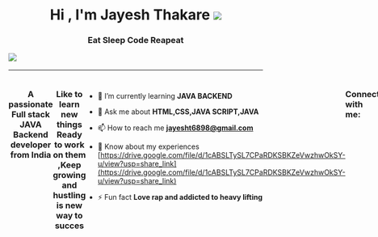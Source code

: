 <!-- <h1 align="center">Hi 👋, I'm Jayesh Thakare</h1> -->
<h1 align="center">Hi , I'm Jayesh Thakare <img src="https://media.giphy.com/media/hvRJCLFzcasrR4ia7z/giphy.gif" width="35"></h1>
<h3 align="center">Eat Sleep Code Reapeat </h3>

<div align="center">

</div>
     <a href="#" align="center"><img src="https://readme-typing-svg.herokuapp.com?color=FFF&center=true&lines=1500%2B+Hours+of+Coding+Experience;Data+Structure;Algorithm;JAVA;Full+Stack+Web+Developer;Spring+Booot;Multitaskig+is+everything"></img></a>
     <hr/>
     <div style="display:flex">
    <p align="left" style="max-width:40%"><h3 align="center">A passionate Full stack JAVA Backend developer from India </h3>
     <h3 align="center">Like to learn new things Ready to work on them ,Keep growing and hustling is new way to succes</h3>
     

- 🌱 I’m currently learning **JAVA BACKEND**

- 💬 Ask me about **HTML,CSS,JAVA SCRIPT,JAVA**

- 📫 How to reach me **jayesht6898@gmail.com**

- 📄 Know about my experiences [https://drive.google.com/file/d/1cABSLTySL7CPaRDKSBKZeVwzhwOkSY-u/view?usp=share_link](https://drive.google.com/file/d/1cABSLTySL7CPaRDKSBKZeVwzhwOkSY-u/view?usp=share_link)

- ⚡ Fun fact **Love rap and addicted to heavy lifting**

<h3 align="left">Connect with me:</h3>
  <div Margin="Auto" class="column">
    <img src="https://www.sarvika.com/wp-content/uploads/2021/03/Backend-Developer-Python-GIF-Dribble.gif" alt="Snow" style="width:40%">
    <p align="left">
<a href="https://www.linkedin.com/in/jayesh-thakare-a4381a214/" target="blank"><img align="center" src="https://raw.githubusercontent.com/rahuldkjain/github-profile-readme-generator/master/src/images/icons/Social/linked-in-alt.svg" alt="https://www.linkedin.com/in/jayesh-thakare-a4381a214/" height="60" width="60" /></a>

</p>
  </div>
  

<h3 align="left">Languages and Tools:</h3>
<p align="left"> <a href="https://getbootstrap.com" target="_blank" rel="noreferrer"> <img src="https://raw.githubusercontent.com/devicons/devicon/master/icons/bootstrap/bootstrap-plain-wordmark.svg" alt="bootstrap" width="40" height="40"/> </a> <a href="https://www.w3schools.com/css/" target="_blank" rel="noreferrer"> <img src="https://raw.githubusercontent.com/devicons/devicon/master/icons/css3/css3-original-wordmark.svg" alt="css3" width="40" height="40"/> </a> <a href="https://git-scm.com/" target="_blank" rel="noreferrer"> <img src="https://www.vectorlogo.zone/logos/git-scm/git-scm-icon.svg" alt="git" width="40" height="40"/> </a> <a href="https://www.w3.org/html/" target="_blank" rel="noreferrer"> <img src="https://raw.githubusercontent.com/devicons/devicon/master/icons/html5/html5-original-wordmark.svg" alt="html5" width="40" height="40"/> </a> <a href="https://www.java.com" target="_blank" rel="noreferrer"> <img src="https://raw.githubusercontent.com/devicons/devicon/master/icons/java/java-original.svg" alt="java" width="40" height="40"/> </a> <a href="https://developer.mozilla.org/en-US/docs/Web/JavaScript" target="_blank" rel="noreferrer"> <img src="https://raw.githubusercontent.com/devicons/devicon/master/icons/javascript/javascript-original.svg" alt="javascript" width="40" height="40"/> </a> <a href="https://www.mysql.com/" target="_blank" rel="noreferrer"> <img src="https://raw.githubusercontent.com/devicons/devicon/master/icons/mysql/mysql-original-wordmark.svg" alt="mysql" width="40" height="40"/> </a> <a href="https://spring.io/" target="_blank" rel="noreferrer"> <img src="https://www.vectorlogo.zone/logos/springio/springio-icon.svg" alt="spring" width="40" height="40"/> </a> </p>

<p><img align="left" src="https://github-readme-stats.vercel.app/api/top-langs?username=jayeshthakare98&show_icons=true&locale=en&layout=compact" alt="jayeshthakare98" /></p>

<p>&nbsp;<img align="center" src="https://github-readme-stats.vercel.app/api?username=jayeshthakare98&show_icons=true&locale=en" alt="jayeshthakare98" /></p>
 <p><img align="center" src="https://raw.githubusercontent.com/AkshatRastogi-1nC0re/AkshatRastogi-1nC0re/output/github-contribution-grid-snake-sissa-white.svg#gh-all-mode" alt="jayeshthakare98" height="300" width="100%"/></p>
<p><img align="center" src="https://github-readme-streak-stats.herokuapp.com/?user=jayeshthakare98&" alt="jayeshthakare98" /></p>
  
<h1 align="center">👋Thank you for visiting </h1>
  <p><img align="center" src="https://raw.githubusercontent.com/gist/MedRedha/fd8e2481bde2610c96b9aafde543879c/raw/88624e8d31c4295973dcb7c900dacf0edc0a6d99/coding.gif" alt="jayeshthakare98" height="300" width="100%"/></p>
    
  
